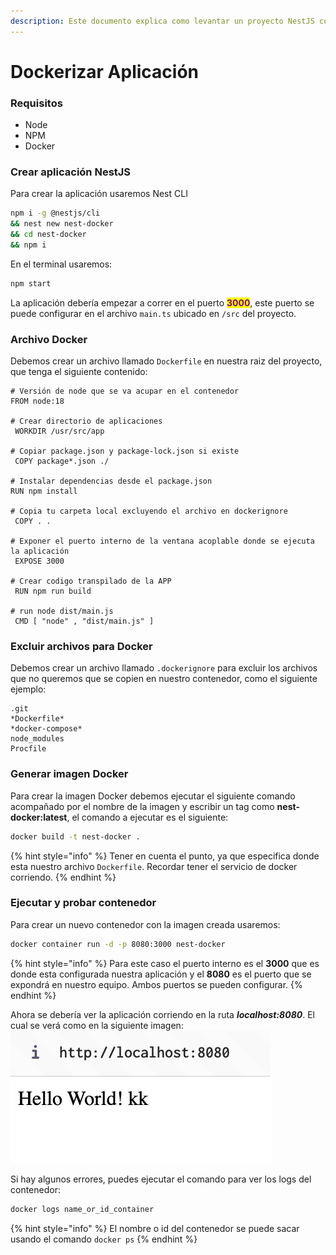 ```yaml
---
description: Este documento explica como levantar un proyecto NestJS con Docker.
---
```


# Dockerizar Aplicación

### Requisitos

* Node
* NPM
* Docker

### Crear aplicación NestJS

Para crear la aplicación usaremos Nest CLI

```bash
npm i -g @nestjs/cli 
&& nest new nest-docker 
&& cd nest-docker 
&& npm i
```

En el terminal usaremos:

```bash
npm start
```

La aplicación debería empezar a correr en el puerto <mark style="color:purple;">**3000**</mark>, este puerto se puede configurar en el archivo `main.ts` ubicado en `/src` del proyecto.

### Archivo Docker

Debemos crear un archivo llamado `Dockerfile` en nuestra raiz del proyecto, que tenga el siguiente contenido:

```docker
# Versión de node que se va acupar en el contenedor
FROM node:18 

# Crear directorio de aplicaciones
 WORKDIR /usr/src/app 

# Copiar package.json y package-lock.json si existe
 COPY package*.json ./ 

# Instalar dependencias desde el package.json
RUN npm install 

# Copia tu carpeta local excluyendo el archivo en dockerignore
 COPY . . 

# Exponer el puerto interno de la ventana acoplable donde se ejecuta la aplicación
 EXPOSE 3000 

# Crear codigo transpilado de la APP
 RUN npm run build 

# run node dist/main.js
 CMD [ "node" , "dist/main.js" ]
```

### Excluir archivos para Docker

Debemos crear un archivo llamado `.dockerignore` para excluir los archivos que no queremos que se copien en nuestro contenedor, como el siguiente ejemplo:

```ignore
.git 
*Dockerfile* 
*docker-compose* 
node_modules 
Procfile
```

### Generar imagen Docker

Para crear la imagen Docker debemos ejecutar el siguiente comando acompañado por el nombre de la imagen y escribir un tag como **nest-docker:latest**, el comando a ejecutar es el siguiente:

```bash
docker build -t nest-docker .
```

{% hint style="info" %}
Tener en cuenta el punto, ya que especifica donde esta nuestro archivo `Dockerfile`. Recordar tener el servicio de docker corriendo.
{% endhint %}

### Ejecutar y probar contenedor

Para crear un nuevo contenedor con la imagen creada usaremos:

```bash
docker container run -d -p 8080:3000 nest-docker
```

{% hint style="info" %}
Para este caso el puerto interno es el **3000** que es donde esta configurada nuestra aplicación y el **8080** es el puerto que se expondrá en nuestro equipo. Ambos puertos se pueden configurar.
{% endhint %}

Ahora se debería ver la aplicación corriendo en la ruta _**localhost:8080**_. El cual se verá como en la siguiente imagen:\
![](<../.gitbook/assets/image (6).png>)

Si hay algunos errores, puedes ejecutar el comando para ver los logs del contenedor:

```bash
docker logs name_or_id_container
```

{% hint style="info" %}
El nombre o id del contenedor se puede sacar usando el comando `docker ps`
{% endhint %}

